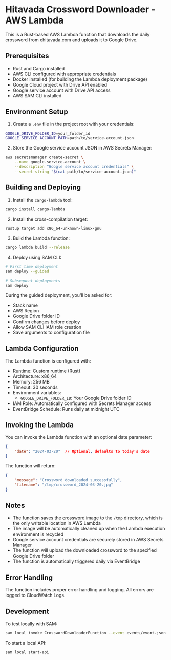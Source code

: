 # Hitavada Crossword Downloader - AWS Lambda

This is a Rust-based AWS Lambda function that downloads the daily crossword from ehitavada.com and uploads it to Google Drive.

## Prerequisites

- Rust and Cargo installed
- AWS CLI configured with appropriate credentials
- Docker installed (for building the Lambda deployment package)
- Google Cloud project with Drive API enabled
- Google service account with Drive API access
- AWS SAM CLI installed

## Environment Setup

1. Create a `.env` file in the project root with your credentials:
```bash
GOOGLE_DRIVE_FOLDER_ID=your_folder_id
GOOGLE_SERVICE_ACCOUNT_PATH=path/to/service-account.json
```

2. Store the Google service account JSON in AWS Secrets Manager:
```bash
aws secretsmanager create-secret \
    --name google-service-account \
    --description "Google service account credentials" \
    --secret-string "$(cat path/to/service-account.json)"
```

## Building and Deploying

1. Install the `cargo-lambda` tool:
```bash
cargo install cargo-lambda
```

2. Install the cross-compilation target:
```bash
rustup target add x86_64-unknown-linux-gnu
```

3. Build the Lambda function:
```bash
cargo lambda build --release
```

4. Deploy using SAM CLI:
```bash
# First time deployment
sam deploy --guided

# Subsequent deployments
sam deploy
```

During the guided deployment, you'll be asked for:
- Stack name
- AWS Region
- Google Drive folder ID
- Confirm changes before deploy
- Allow SAM CLI IAM role creation
- Save arguments to configuration file

## Lambda Configuration

The Lambda function is configured with:
- Runtime: Custom runtime (Rust)
- Architecture: x86_64
- Memory: 256 MB
- Timeout: 30 seconds
- Environment variables:
  - `GOOGLE_DRIVE_FOLDER_ID`: Your Google Drive folder ID
- IAM Role: Automatically configured with Secrets Manager access
- EventBridge Schedule: Runs daily at midnight UTC

## Invoking the Lambda

You can invoke the Lambda function with an optional date parameter:

```json
{
    "date": "2024-03-20"  // Optional, defaults to today's date
}
```

The function will return:
```json
{
    "message": "Crossword downloaded successfully",
    "filename": "/tmp/crossword_2024-03-20.jpg"
}
```

## Notes

- The function saves the crossword image to the `/tmp` directory, which is the only writable location in AWS Lambda
- The image will be automatically cleaned up when the Lambda execution environment is recycled
- Google service account credentials are securely stored in AWS Secrets Manager
- The function will upload the downloaded crossword to the specified Google Drive folder
- The function is automatically triggered daily via EventBridge

## Error Handling

The function includes proper error handling and logging. All errors are logged to CloudWatch Logs.

## Development

To test locally with SAM:
```bash
sam local invoke CrosswordDownloaderFunction --event events/event.json
```

To start a local API:
```bash
sam local start-api
``` 
